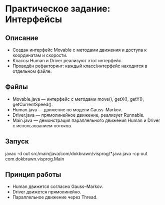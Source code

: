 # Практическое задание: Интерфейсы

## Описание
- Создан интерфейс Movable с методами движения и доступа к координатам и скорости.
- Классы Human и Driver реализуют этот интерфейс.
- Проведён рефакторинг: каждый класс/интерфейс находится в отдельном файле.

## Файлы
- Movable.java — интерфейс с методами move(), getX(), getY(), getCurrentSpeed().
- Human.java — движение по модели Gauss–Markov.
- Driver.java — прямолинейное движение, реализует Runnable.
- Main.java — демонстрация параллельного движения Human и Driver с использованием потоков.

## Запуск
javac -d out src/main/java/com/dokbrawn/visprog/*.java
java -cp out com.dokbrawn.visprog.Main

## Принцип работы
- Human движется согласно Gauss–Markov.
- Driver движется прямолинейно.
- Параллельное движение через Thread.
